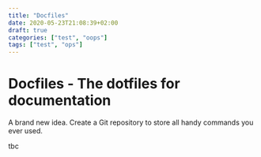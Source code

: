 ```yaml
---
title: "Docfiles"
date: 2020-05-23T21:08:39+02:00
draft: true
categories: ["test", "oops"]
tags: ["test", "ops"]
---
```


# Docfiles - The dotfiles for documentation

A brand new idea. Create a Git repository to store all handy commands you ever used.


tbc